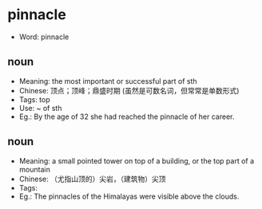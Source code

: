 # pinnacle

- Word: pinnacle

## noun

- Meaning: the most important or successful part of sth
- Chinese: 顶点；顶峰；鼎盛时期 (虽然是可数名词，但常常是单数形式)
- Tags: top
- Use: ~ of sth
- Eg.: By the age of 32 she had reached the pinnacle of her career.

## noun

- Meaning: a small pointed tower on top of a building, or the top part of a mountain
- Chinese: （尤指山顶的）尖岩，（建筑物）尖顶
- Tags: 
- Eg.: The pinnacles of the Himalayas were visible above the clouds.

